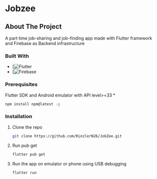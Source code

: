 # Jobzee

<!-- ABOUT THE PROJECT -->
## About The Project

A part time job-sharing and job-finding app made with Flutter framework and Firebase as Backend infrastructure

### Built With

* [![Flutter](https://img.shields.io/badge/Flutter#02569B?style=for-the-badge&logo=flutter)
* [![Firebase](https://img.shields.io/badge/Firebase#DD2C00?style=for-the-badge&logo=firebase)


### Prerequisites

Flutter SDK and Android emulator with API level>=33
* 
  ```sh
  npm install npm@latest -g
  ```

### Installation

1. Clone the repo
   ```sh
   git clone https://github.com/RinzlerN26/JobZee.git
   ```
2. Run pub get
   ```sh
   flutter pub get
   ```
3. Run the app on emulator or phone using USB debugging
   ```js
   flutter run
   ```






